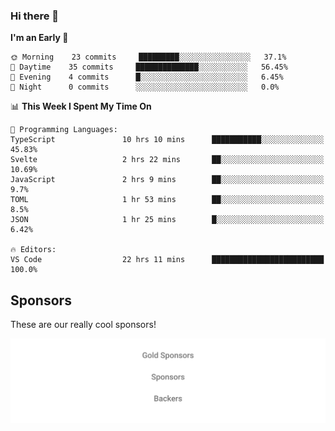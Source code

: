 ### Hi there 👋

<!--
**alexanderniebuhr/alexanderniebuhr** is a ✨ _special_ ✨ repository because its `README.md` (this file) appears on your GitHub profile.

Here are some ideas to get you started:

- 🔭 I’m currently working on ...
- 🌱 I’m currently learning ...
- 👯 I’m looking to collaborate on ...
- 🤔 I’m looking for help with ...
- 💬 Ask me about ...
- 📫 How to reach me: ...
- 😄 Pronouns: ...
- ⚡ Fun fact: ...
-->

<!--START_SECTION:waka-->
**I'm an Early 🐤** 

```text
🌞 Morning    23 commits     █████████░░░░░░░░░░░░░░░░   37.1% 
🌆 Daytime    35 commits     ██████████████░░░░░░░░░░░   56.45% 
🌃 Evening    4 commits      █░░░░░░░░░░░░░░░░░░░░░░░░   6.45% 
🌙 Night      0 commits      ░░░░░░░░░░░░░░░░░░░░░░░░░   0.0%

```


📊 **This Week I Spent My Time On** 

```text
💬 Programming Languages: 
TypeScript               10 hrs 10 mins      ███████████░░░░░░░░░░░░░░   45.83% 
Svelte                   2 hrs 22 mins       ██░░░░░░░░░░░░░░░░░░░░░░░   10.69% 
JavaScript               2 hrs 9 mins        ██░░░░░░░░░░░░░░░░░░░░░░░   9.7% 
TOML                     1 hr 53 mins        ██░░░░░░░░░░░░░░░░░░░░░░░   8.5% 
JSON                     1 hr 25 mins        █░░░░░░░░░░░░░░░░░░░░░░░░   6.42%

🔥 Editors: 
VS Code                  22 hrs 11 mins      █████████████████████████   100.0%

```


<!--END_SECTION:waka-->

## Sponsors

These are our really cool sponsors!

<!-- sponsors -->

<!-- sponsors -->

<p align="center">
  <a href="https://github.com/sponsors/alexanderniebuhr">
    <img src='./sponsors.svg'/>
  </a>
</p>
